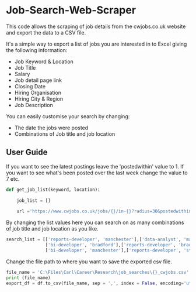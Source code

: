 # Job-Search-Web-Scraper
This code allows the scraping of job details from the cwjobs.co.uk website and export the data to a CSV file.

It's a simple way to export a list of jobs you are interested in to Excel giving the following information:
* Job Keyword & Location
* Job Title 
* Salary
* Job detail page link
* Closing Date
* Hiring Organisation
* Hiring City & Region
* Job Description

You can easily customise your search by changing:
* The date the jobs were posted
* Combinations of Job title and job location

## User Guide
If you want to see the latest postings leave the 'postedwithin' value to 1. If you want to see what's been posted over the last week change the value to 7 etc.
```Python
def get_job_list(keyword, location): 
       
    job_list = []     
      
    url ='https://www.cwjobs.co.uk/jobs/{}/in-{}?radius=30&postedwithin=1'.format(keyword,location)
```
By changing the list values here you can search on as many combinations of job title and job location as you like.
```Python
search_list = [['reports-developer', 'manchester'],['data-analyst', 'manchester'],
               ['bi-developer', 'bradford'],['reports-developer', 'bradford'],
               ['bi-developer', 'manchester'],['reports-developer', 'stoke-on-trent']]
```
Change the file path to where you want to save the exported csv file.
```Python
file_name = 'C:\Files\Carl\Career\Research\job_searches\{}_cwjobs.csv'.format(today)
print (file_name)
export_df = df.to_csv(file_name, sep = ',', index = False, encoding='utf-8-sig')
```
